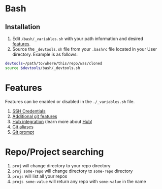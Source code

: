 # Bash

## Installation

1. Edit `/bash/_variables.sh` with your path information and desired [features](#features).
1. Source the `_devtools.sh` file from your `.bashrc` file located in your User directory. Example is as follows:

```bash
devtools=/path/to/where/this/repo/was/cloned
source $devtools/bash/_devtools.sh
```

# Features
Features can be enabled or disabled in the `./_variables.sh` file.

1. [SSH Credentials](features/ssh-credentials)
1. [Additional git features](features/additional-git-functionality)
1. [Hub integration](features/hub) (learn more about [Hub](https://hub.github.com/))
1. [Git aliases](features/git-alias)
1. [Git prompt](features/git-prompt)

# Repo/Project searching

1. `proj` will change directory to your repo directory
1. `proj some-repo` will change directory to `some-repo` directory
1. `projs` will list all your repos
1. `projs some-value` will return any repo with `some-value` in the name
